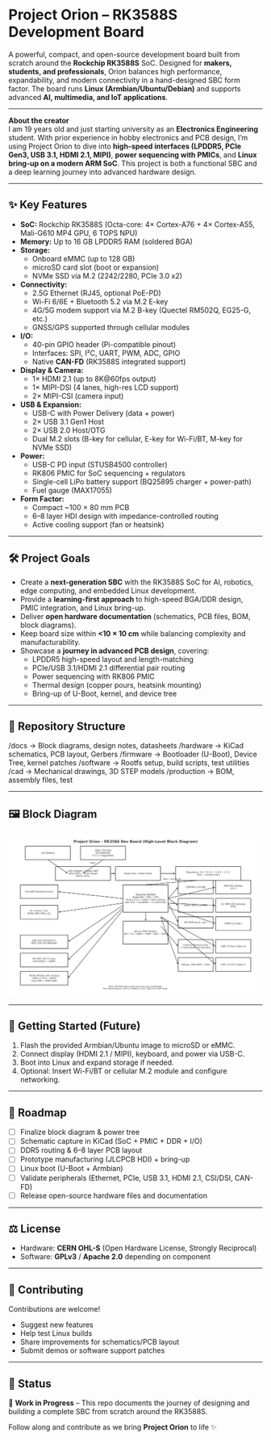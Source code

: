 # Project Orion – RK3588S Development Board

A powerful, compact, and open-source development board built from scratch around the **Rockchip RK3588S** SoC. Designed for **makers, students, and professionals**, Orion balances high performance, expandability, and modern connectivity in a hand-designed SBC form factor. The board runs **Linux (Armbian/Ubuntu/Debian)** and supports advanced **AI, multimedia, and IoT applications**.

---

**About the creator**  
I am 19 years old and just starting university as an **Electronics Engineering** student. With prior experience in hobby electronics and PCB design, I’m using Project Orion to dive into **high-speed interfaces (LPDDR5, PCIe Gen3, USB 3.1, HDMI 2.1, MIPI)**, **power sequencing with PMICs**, and **Linux bring-up on a modern ARM SoC**. This project is both a functional SBC and a deep learning journey into advanced hardware design.

---

## ✨ Key Features
- **SoC:** Rockchip RK3588S (Octa-core: 4× Cortex-A76 + 4× Cortex-A55, Mali-G610 MP4 GPU, 6 TOPS NPU)
- **Memory:** Up to 16 GB LPDDR5 RAM (soldered BGA)
- **Storage:**
  - Onboard eMMC (up to 128 GB)
  - microSD card slot (boot or expansion)
  - NVMe SSD via M.2 (2242/2280, PCIe 3.0 x2)
- **Connectivity:**
  - 2.5G Ethernet (RJ45, optional PoE-PD)
  - Wi-Fi 6/6E + Bluetooth 5.2 via M.2 E-key
  - 4G/5G modem support via M.2 B-key (Quectel RM502Q, EG25-G, etc.)
  - GNSS/GPS supported through cellular modules
- **I/O:**
  - 40-pin GPIO header (Pi-compatible pinout)
  - Interfaces: SPI, I²C, UART, PWM, ADC, GPIO
  - Native **CAN-FD** (RK3588S integrated support)
- **Display & Camera:**
  - 1× HDMI 2.1 (up to 8K@60fps output)
  - 1× MIPI-DSI (4 lanes, high-res LCD support)
  - 2× MIPI-CSI (camera input)
- **USB & Expansion:**
  - USB-C with Power Delivery (data + power)
  - 2× USB 3.1 Gen1 Host
  - 2× USB 2.0 Host/OTG
  - Dual M.2 slots (B-key for cellular, E-key for Wi-Fi/BT, M-key for NVMe SSD)
- **Power:**
  - USB-C PD input (STUSB4500 controller)
  - RK806 PMIC for SoC sequencing + regulators
  - Single-cell LiPo battery support (BQ25895 charger + power-path)
  - Fuel gauge (MAX17055)
- **Form Factor:**
  - Compact ~100 × 80 mm PCB
  - 6–8 layer HDI design with impedance-controlled routing
  - Active cooling support (fan or heatsink)

---

## 🛠 Project Goals
- Create a **next-generation SBC** with the RK3588S SoC for AI, robotics, edge computing, and embedded Linux development.
- Provide a **learning-first approach** to high-speed BGA/DDR design, PMIC integration, and Linux bring-up.
- Deliver **open hardware documentation** (schematics, PCB files, BOM, block diagrams).
- Keep board size within **<10 × 10 cm** while balancing complexity and manufacturability.
- Showcase a **journey in advanced PCB design**, covering:
  - LPDDR5 high-speed layout and length-matching
  - PCIe/USB 3.1/HDMI 2.1 differential pair routing
  - Power sequencing with RK806 PMIC
  - Thermal design (copper pours, heatsink mounting)
  - Bring-up of U-Boot, kernel, and device tree

---

## 📂 Repository Structure

/docs → Block diagrams, design notes, datasheets
/hardware → KiCad schematics, PCB layout, Gerbers
/firmware → Bootloader (U-Boot), Device Tree, kernel patches
/software → Rootfs setup, build scripts, test utilities
/cad → Mechanical drawings, 3D STEP models
/production → BOM, assembly files, test

---

## 🖼 Block Diagram
![Block Diagram](docs/block-diagram/orion_block_diagram.jpg)

---

## 🚀 Getting Started (Future)
1. Flash the provided Armbian/Ubuntu image to microSD or eMMC.
2. Connect display (HDMI 2.1 / MIPI), keyboard, and power via USB-C.
3. Boot into Linux and expand storage if needed.
4. Optional: Insert Wi-Fi/BT or cellular M.2 module and configure networking.

---

## 📡 Roadmap
- [ ] Finalize block diagram & power tree
- [ ] Schematic capture in KiCad (SoC + PMIC + DDR + I/O)
- [ ] DDR5 routing & 6–8 layer PCB layout
- [ ] Prototype manufacturing (JLCPCB HDI) + bring-up
- [ ] Linux boot (U-Boot + Armbian)
- [ ] Validate peripherals (Ethernet, PCIe, USB 3.1, HDMI 2.1, CSI/DSI, CAN-FD)
- [ ] Release open-source hardware files and documentation

---

## ⚖ License
- Hardware: **CERN OHL-S** (Open Hardware License, Strongly Reciprocal)  
- Software: **GPLv3** / **Apache 2.0** depending on component

---

## 🤝 Contributing
Contributions are welcome!
- Suggest new features
- Help test Linux builds
- Share improvements for schematics/PCB layout
- Submit demos or software support patches

---

## 📢 Status
🚧 **Work in Progress** – This repo documents the journey of designing and building a complete SBC from scratch around the RK3588S.

Follow along and contribute as we bring **Project Orion** to life ✨
